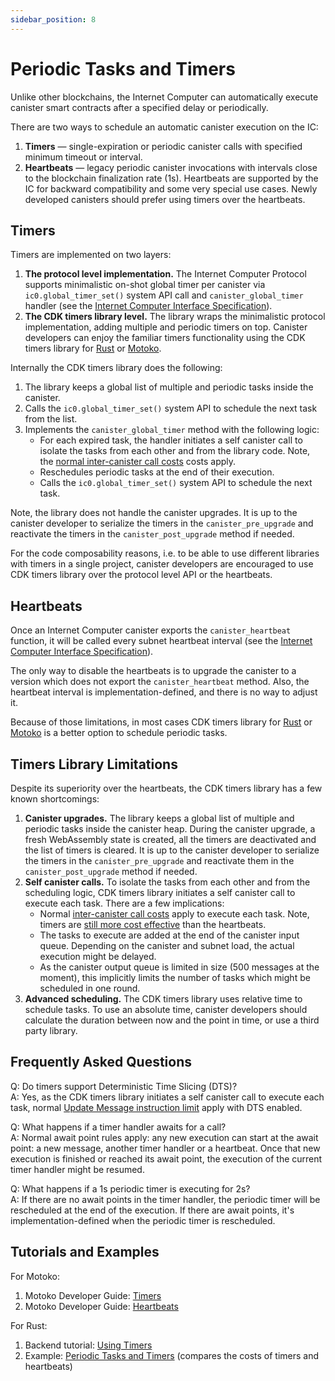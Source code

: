 ```yaml
---
sidebar_position: 8
---
```

Periodic Tasks and Timers
=========================

Unlike other blockchains, the Internet Computer can automatically execute canister smart contracts after a specified delay or periodically.

There are two ways to schedule an automatic canister execution on the IC:

1. **Timers** &mdash; single-expiration or periodic canister calls with specified minimum timeout or interval.
2. **Heartbeats** &mdash; legacy periodic canister invocations with intervals close to the blockchain finalization rate (1s). Heartbeats are supported by the IC for backward compatibility and some very special use cases. Newly developed canisters should prefer using timers over the heartbeats.

Timers
------

Timers are implemented on two layers:

1. **The protocol level implementation.** The Internet Computer Protocol supports minimalistic on-shot global timer per canister via `ic0.global_timer_set()` system API call and `canister_global_timer` handler (see the [Internet Computer Interface Specification](../../references/ic-interface-spec.md#timer)).
2. **The CDK timers library level.** The library wraps the minimalistic protocol implementation, adding multiple and periodic timers on top. Canister developers can enjoy the familiar timers functionality using the CDK timers library for [Rust](https://crates.io/crates/ic-cdk-timers) or [Motoko](../../motoko/main/timers.md).

Internally the CDK timers library does the following:

1. The library keeps a global list of multiple and periodic tasks inside the canister.
2. Calls the `ic0.global_timer_set()` system API to schedule the next task from the list.
3. Implements the `canister_global_timer` method with the following logic:
   * For each expired task, the handler initiates a self canister call to isolate the tasks from each other and from the library code. Note, the [normal inter-canister call costs](../gas-cost.md) costs apply.
   * Reschedules periodic tasks at the end of their execution.
   * Calls the `ic0.global_timer_set()` system API to schedule the next task.

Note, the library does not handle the canister upgrades. It is up to the canister developer to serialize the timers in the `canister_pre_upgrade` and reactivate the timers in the `canister_post_upgrade` method if needed.

For the code composability reasons, i.e. to be able to use different libraries with timers in a single project, canister developers are encouraged to use CDK timers library over the protocol level API or the heartbeats.

Heartbeats
----------

Once an Internet Computer canister exports the `canister_heartbeat` function, it will be called every subnet heartbeat interval (see the [Internet Computer Interface Specification](../../references/ic-interface-spec.md#heartbeat)).

The only way to disable the heartbeats is to upgrade the canister to a version which does not export the `canister_heartbeat` method. Also, the heartbeat interval is implementation-defined, and there is no way to adjust it.

Because of those limitations, in most cases CDK timers library for [Rust](https://crates.io/crates/ic-cdk-timers) or [Motoko](../../motoko/main/timers.md) is a better option to schedule periodic tasks.

Timers Library Limitations
--------------------------

Despite its superiority over the heartbeats, the CDK timers library has a few known shortcomings:

1. **Canister upgrades.** The library keeps a global list of multiple and periodic tasks inside the canister heap. During the canister upgrade, a fresh WebAssembly state is created, all the timers are deactivated and the list of timers is cleared. It is up to the canister developer to serialize the timers in the `canister_pre_upgrade` and reactivate them in the `canister_post_upgrade` method if needed.
2. **Self canister calls.** To isolate the tasks from each other and from the scheduling logic, CDK timers library initiates a self canister call to execute each task. There are a few implications:
   * Normal [inter-canister call costs](../gas-cost.md) apply to execute each task. Note, timers are [still more cost effective](https://github.com/dfinity/examples/tree/master/rust/periodic_tasks) than the heartbeats.
   * The tasks to execute are added at the end of the canister input queue. Depending on the canister and subnet load, the actual execution might be delayed.
   * As the canister output queue is limited in size (500 messages at the moment), this implicitly limits the number of tasks which might be scheduled in one round.
3. **Advanced scheduling.** The CDK timers library uses relative time to schedule tasks. To use an absolute time, canister developers should calculate the duration between now and the point in time, or use a third party library.

Frequently Asked Questions
--------------------------

Q: Do timers support Deterministic Time Slicing (DTS)?  
A: Yes, as the CDK timers library initiates a self canister call to execute each task, normal [Update Message instruction limit](../production/instruction-limits.md) apply with DTS enabled.

Q: What happens if a timer handler awaits for a call?  
A: Normal await point rules apply: any new execution can start at the await point: a new message, another timer handler or a heartbeat. Once that new execution is finished or reached its await point, the execution of the current timer handler might be resumed.

Q: What happens if a 1s periodic timer is executing for 2s?  
A: If there are no await points in the timer handler, the periodic timer will be rescheduled at the end of the execution. If there are await points, it's implementation-defined when the periodic timer is rescheduled.

Tutorials and Examples
----------------------

For Motoko:

1. Motoko Developer Guide: [Timers](../../motoko/main/timers.md)
2. Motoko Developer Guide: [Heartbeats](../../motoko/main/heartbeats.md)

For Rust:

1. Backend tutorial: [Using Timers](rust/timers.md)
2. Example: [Periodic Tasks and Timers](https://github.com/dfinity/examples/tree/master/rust/periodic_tasks) (compares the costs of timers and heartbeats)
